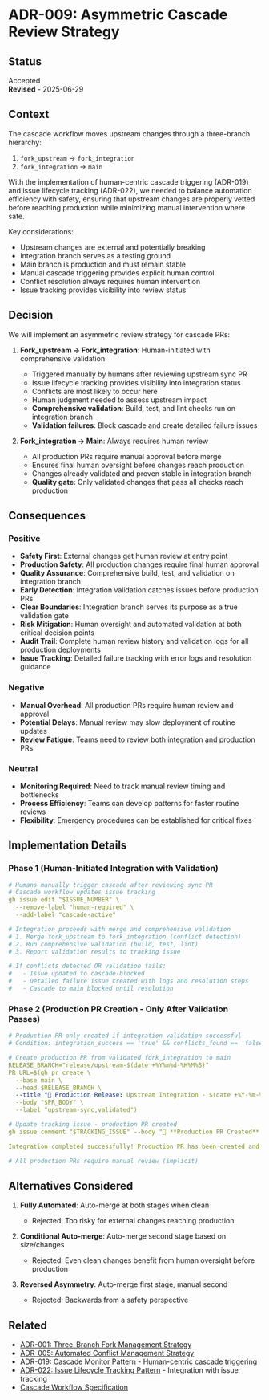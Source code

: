 # ADR-009: Asymmetric Cascade Review Strategy

## Status
Accepted  
**Revised** - 2025-06-29

## Context
The cascade workflow moves upstream changes through a three-branch hierarchy:
1. `fork_upstream` → `fork_integration` 
2. `fork_integration` → `main`

With the implementation of human-centric cascade triggering (ADR-019) and issue lifecycle tracking (ADR-022), we needed to balance automation efficiency with safety, ensuring that upstream changes are properly vetted before reaching production while minimizing manual intervention where safe.

Key considerations:
- Upstream changes are external and potentially breaking
- Integration branch serves as a testing ground
- Main branch is production and must remain stable
- Manual cascade triggering provides explicit human control
- Conflict resolution always requires human intervention
- Issue tracking provides visibility into review status

## Decision
We will implement an asymmetric review strategy for cascade PRs:

1. **Fork_upstream → Fork_integration**: Human-initiated with comprehensive validation
   - Triggered manually by humans after reviewing upstream sync PR
   - Issue lifecycle tracking provides visibility into integration status
   - Conflicts are most likely to occur here
   - Human judgment needed to assess upstream impact
   - **Comprehensive validation**: Build, test, and lint checks run on integration branch
   - **Validation failures**: Block cascade and create detailed failure issues

2. **Fork_integration → Main**: Always requires human review  
   - All production PRs require manual approval before merge
   - Ensures final human oversight before changes reach production
   - Changes already validated and proven stable in integration branch
   - **Quality gate**: Only validated changes that pass all checks reach production

## Consequences

### Positive
- **Safety First**: External changes get human review at entry point
- **Production Safety**: All production changes require final human approval
- **Quality Assurance**: Comprehensive build, test, and validation on integration branch
- **Early Detection**: Integration validation catches issues before production PRs
- **Clear Boundaries**: Integration branch serves its purpose as a true validation gate
- **Risk Mitigation**: Human oversight and automated validation at both critical decision points
- **Audit Trail**: Complete human review history and validation logs for all production deployments
- **Issue Tracking**: Detailed failure tracking with error logs and resolution guidance

### Negative
- **Manual Overhead**: All production PRs require human review and approval
- **Potential Delays**: Manual review may slow deployment of routine updates
- **Review Fatigue**: Teams need to review both integration and production PRs

### Neutral
- **Monitoring Required**: Need to track manual review timing and bottlenecks
- **Process Efficiency**: Teams can develop patterns for faster routine reviews
- **Flexibility**: Emergency procedures can be established for critical fixes

## Implementation Details

### Phase 1 (Human-Initiated Integration with Validation)
```yaml
# Humans manually trigger cascade after reviewing sync PR
# Cascade workflow updates issue tracking
gh issue edit "$ISSUE_NUMBER" \
  --remove-label "human-required" \
  --add-label "cascade-active"

# Integration proceeds with merge and comprehensive validation
# 1. Merge fork_upstream to fork_integration (conflict detection)
# 2. Run comprehensive validation (build, test, lint)
# 3. Report validation results to tracking issue

# If conflicts detected OR validation fails:
#   - Issue updated to cascade-blocked
#   - Detailed failure issue created with logs and resolution steps
#   - Cascade to main blocked until resolution
```

### Phase 2 (Production PR Creation - Only After Validation Passes)
```yaml
# Production PR only created if integration validation successful
# Condition: integration_success == 'true' && conflicts_found == 'false'

# Create production PR from validated fork_integration to main
RELEASE_BRANCH="release/upstream-$(date +%Y%m%d-%H%M%S)"
PR_URL=$(gh pr create \
  --base main \
  --head $RELEASE_BRANCH \
  --title "🚀 Production Release: Upstream Integration - $(date +%Y-%m-%d)" \
  --body "$PR_BODY" \
  --label "upstream-sync,validated")

# Update tracking issue - production PR created
gh issue comment "$TRACKING_ISSUE" --body "🎯 **Production PR Created** - $(date -u +%Y-%m-%dT%H:%M:%SZ)

Integration completed successfully! Production PR has been created and is ready for final review."

# All production PRs require manual review (implicit)
```

## Alternatives Considered

1. **Fully Automated**: Auto-merge at both stages when clean
   - Rejected: Too risky for external changes reaching production

2. **Conditional Auto-merge**: Auto-merge second stage based on size/changes
   - Rejected: Even clean changes benefit from human oversight before production

3. **Reversed Asymmetry**: Auto-merge first stage, manual second
   - Rejected: Backwards from a safety perspective

## Related
- [ADR-001: Three-Branch Fork Management Strategy](001-three-branch-strategy.md)
- [ADR-005: Automated Conflict Management Strategy](005-conflict-management.md)
- [ADR-019: Cascade Monitor Pattern](019-cascade-monitor-pattern.md) - Human-centric cascade triggering
- [ADR-022: Issue Lifecycle Tracking Pattern](022-issue-lifecycle-tracking-pattern.md) - Integration with issue tracking
- [Cascade Workflow Specification](../cascade-workflow.md)
